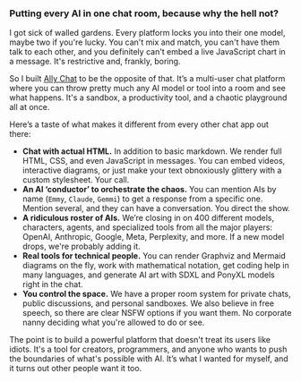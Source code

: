 ### Putting every AI in one chat room, because why the hell not?

I got sick of walled gardens. Every platform locks you into their one model, maybe two if you're lucky. You can't mix and match, you can't have them talk to each other, and you definitely can't embed a live JavaScript chart in a message. It's restrictive and, frankly, boring.

So I built [Ally Chat](https://allemande.ai) to be the opposite of that. It’s a multi-user chat platform where you can throw pretty much any AI model or tool into a room and see what happens. It's a sandbox, a productivity tool, and a chaotic playground all at once.

Here’s a taste of what makes it different from every other chat app out there:

*   **Chat with actual HTML.** In addition to basic markdown. We render full HTML, CSS, and even JavaScript in messages. You can embed videos, interactive diagrams, or just make your text obnoxiously glittery with a custom stylesheet. Your call.
*   **An AI ‘conductor’ to orchestrate the chaos.** You can mention AIs by name (`Emmy`, `Claude`, `Gemmi`) to get a response from a specific one. Mention several, and they can have a conversation. You direct the show.
*   **A ridiculous roster of AIs.** We’re closing in on 400 different models, characters, agents, and specialized tools from all the major players: OpenAI, Anthropic, Google, Meta, Perplexity, and more. If a new model drops, we're probably adding it.
*   **Real tools for technical people.** You can render Graphviz and Mermaid diagrams on the fly, work with mathematical notation, get coding help in many languages, and generate AI art with SDXL and PonyXL models right in the chat.
*   **You control the space.** We have a proper room system for private chats, public discussions, and personal sandboxes. We also believe in free speech, so there are clear NSFW options if you want them. No corporate nanny deciding what you're allowed to do or see.

The point is to build a powerful platform that doesn't treat its users like idiots. It's a tool for creators, programmers, and anyone who wants to push the boundaries of what's possible with AI. It’s what I wanted for myself, and it turns out other people want it too.
